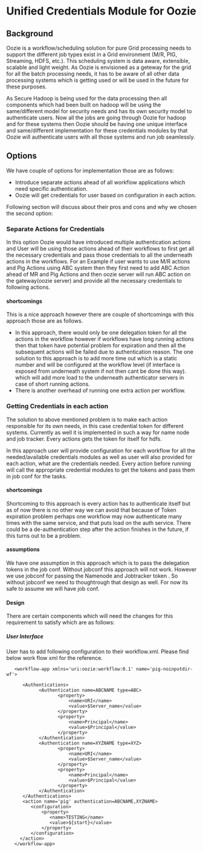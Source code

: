 # Unified Credentials Module for Oozie

## Background

Oozie is a workflow/scheduling solution for pure Grid processing needs to support the different job types exist in a Grid environment (M/R, PIG, Streaming, HDFS, etc.). This scheduling system is data aware, extensible, scalable and light weight. As Oozie is envisioned as a geteway for the grid for all the batch processing needs, it has to be aware of all other data processing systems which is getting used or will be used in the future for these purposes.

As Secure Hadoop is being used for the data processing then all components which had been built on hadoop will be using the same/different model for security needs and has its own security model to authenticate users. Now all the jobs are going through Oozie for hadoop and for these systems then Oozie should be having one unique interface and same/different implementation for these credentials modules by that Oozie will authenticate users with all those systems and run job seamlessly. 


## Options 

We have couple of options for implementation those are as follows:

   * Introduce separate actions ahead of all workflow applications which need specific authentication.
   * Oozie will get credentials for user based on configuration in each action.

Following section will discuss about their pros and cons and why we chosen the second option:

### Separate Actions for Credentials

In this option Oozie would have introduced multiple authentication actions and User will be using those actions ahead of their workflows to first get all the necessary credentials and pass those credentials to all the underneath actions in the workflows.
For an Example if user wants to use M/R actions and Pig Actions using ABC system then they first need to add ABC Action ahead of MR and Pig Actions and then oozie server will run ABC action on the gateway(oozie server) and provide all the necessary credentials to following actions. 

#### shortcomings

This is a nice approach however there are couple of shortcomings with this approach those are as follows.

   * In this approach, there would only be one delegation token for all the actions in the workflow however if workflows have long running actions then that token have potential problem for expiration and then all the subsequent actions will be failed due to authentication reason. The one solution to this approach is to add more time out which is a static number and will be configured at the workflow level (if interface is exposed from underneath system if not then cant be done this way). which will add more load to the underneath authenticator servers in case of short running actions.
   * There is another overhead of running one extra action per workflow.

### Getting Credentials in each action

The solution to above mentioned problem is to make each action responsible for its own needs, in this case credential token for different systems. Currently as well it is implemented in such a way for name node and job tracker. Every actions gets the token for itself for hdfs.

In this approach user will provide configuration for each workflow for all the needed/available credentials modules as well as user will also provided for each action, what are the credentials needed. Every action before running will call the appropriate credential modules to get the tokens and pass them in job conf for the tasks.

#### shortcomings

Shortcoming to this approach is every action has to authenticate itself but as of now there is no other way we can avoid that because of Token expiration problem perhaps one workflow may now authenticate many times with the same service, and that puts load on the auth service. There could be a de-authentication step after the action finishes in the future, if this turns out to be a problem.

#### assumptions

We have one assumption in this approach which is to pass the delegation tokens in the job conf. Without jobconf this approach will not work. However we use jobconf for passing the Namenode and Jobtracker token . So without jobconf we need to thoughtrough that design as well. For now its safe to assume we will have job conf.

#### Design

There are certain components which will need the changes for this requirement to satisfy which are as follows:

##### User Interface

User has to add following configuration to their workflow.xml. Please find below work flow xml for the reference.

<verbatim>
       
       <workflow-app xmlns='uri:oozie:workflow:0.1' name='pig-noinputdir-wf'>

          <Authentications>
                <Authentication name=ABCNAME type=ABC>
                       <property>    
                           <name>URI</name>
                           <value>$Server_name</value>
                       </property>
                       <property>
                           <name>Principal</name>
                           <value>$Principal</value>
                       </property>
                </Authentication>  
                <Authentication name=XYZNAME type=XYZ>
                       <property>    
                           <name>URI</name>
                           <value>$Server_name</value>
                       </property>
                       <property>
                           <name>Principal</name>
                           <value>$Principal</value>
                       </property>
                </Authentication>  
          </Authentications>  
          <action name='pig' authentication=ABCNAME,XYZNAME>
             <configuration>
                 <property>
                    <name>TESTING</name>
                    <value>${start}</value>
                 </property>
             </configuration>
         </action>
       </workflow-app>

</verbatim>
